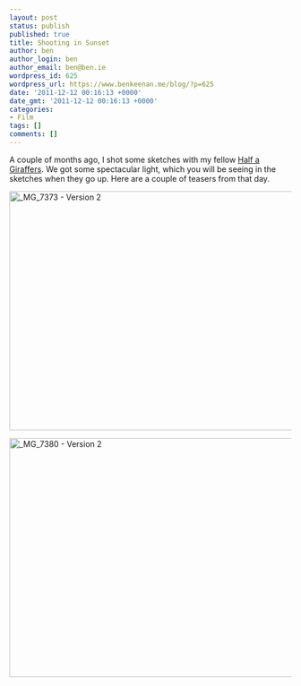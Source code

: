 ```yaml
---
layout: post
status: publish
published: true
title: Shooting in Sunset
author: ben
author_login: ben
author_email: ben@ben.ie
wordpress_id: 625
wordpress_url: https://www.benkeenan.me/blog/?p=625
date: '2011-12-12 00:16:13 +0000'
date_gmt: '2011-12-12 00:16:13 +0000'
categories:
- Film
tags: []
comments: []
---
```

<p>A couple of months ago, I shot some sketches with my fellow <a href="https://halfagiraffe.tv/index.php/about-2/" target="_blank">Half a Giraffers</a>. We got some spectacular light, which you will be seeing in the sketches when they go up. Here are a couple of teasers from that day.</p>
<p><img class="aligncenter" src="https://farm8.staticflickr.com/7161/6495683259_c9266c2733_z.jpg" alt="_MG_7373 - Version 2" width="640" height="427" /></p>
<p><img class="aligncenter" src="https://farm8.staticflickr.com/7019/6495701721_318b13ff96_z.jpg" alt="_MG_7380 - Version 2" width="640" height="427" /></p>
